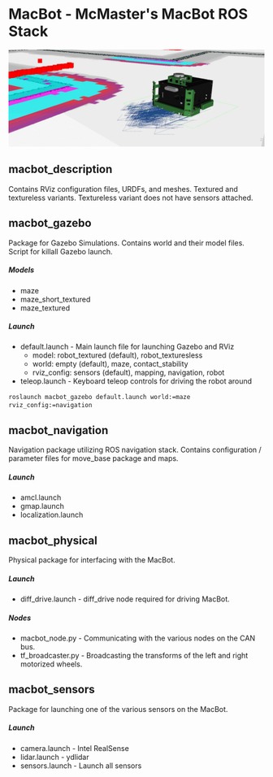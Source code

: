 # MacBot - McMaster's MacBot ROS Stack

![macbot_rviz](docs/images/macbot_rviz.png)


## macbot_description
Contains RViz configuration files, URDFs, and meshes. Textured and textureless variants. Textureless variant does not have sensors attached. 



## macbot_gazebo
Package for Gazebo Simulations. Contains world and their model files. Script for killall Gazebo launch.

##### Models
* maze
* maze_short_textured
* maze_textured

##### Launch 
* default.launch - Main launch file for launching Gazebo and RViz
    - model: robot_textured (default), robot_texturesless
    - world: empty (default), maze, contact_stability
    - rviz_config: sensors (default), mapping, navigation, robot
* teleop.launch - Keyboard teleop controls for driving the robot around

```
roslaunch macbot_gazebo default.launch world:=maze rviz_config:=navigation
```



## macbot_navigation
Navigation package utilizing ROS navigation stack. Contains configuration / parameter files for move_base package and maps.

##### Launch
* amcl.launch
* gmap.launch
* localization.launch



## macbot_physical
Physical package for interfacing with the MacBot. 

##### Launch
* diff_drive.launch - diff_drive node required for driving MacBot.

##### Nodes
* macbot_node.py - Communicating with the various nodes on the CAN bus.
* tf_broadcaster.py - Broadcasting the transforms of the left and right motorized wheels. 



## macbot_sensors
Package for launching one of the various sensors on the MacBot. 

##### Launch
* camera.launch - Intel RealSense
* lidar.launch - ydlidar
* sensors.launch - Launch all sensors